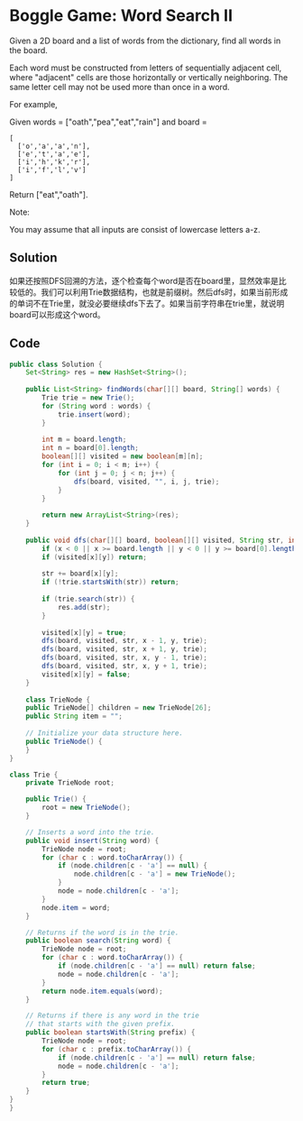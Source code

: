 # Boggle Game: Word Search II

Given a 2D board and a list of words from the dictionary, find all words in the board.

Each word must be constructed from letters of sequentially adjacent cell, where "adjacent" cells are those horizontally or vertically neighboring. The same letter cell may not be used more than once in a word.

For example,

Given words = ["oath","pea","eat","rain"] and board =

    [
      ['o','a','a','n'],
      ['e','t','a','e'],
      ['i','h','k','r'],
      ['i','f','l','v']
    ]
    
Return ["eat","oath"].

Note:

You may assume that all inputs are consist of lowercase letters a-z.

## Solution

如果还按照DFS回溯的方法，逐个检查每个word是否在board里，显然效率是比较低的。我们可以利用Trie数据结构，也就是前缀树。然后dfs时，如果当前形成的单词不在Trie里，就没必要继续dfs下去了。如果当前字符串在trie里，就说明board可以形成这个word。

## Code

```java
public class Solution {
    Set<String> res = new HashSet<String>();
    
    public List<String> findWords(char[][] board, String[] words) {
        Trie trie = new Trie();
        for (String word : words) {
            trie.insert(word);
        }
        
        int m = board.length;
        int n = board[0].length;
        boolean[][] visited = new boolean[m][n];
        for (int i = 0; i < m; i++) {
            for (int j = 0; j < n; j++) {
                dfs(board, visited, "", i, j, trie);
            }
        }
        
        return new ArrayList<String>(res);
    }
    
    public void dfs(char[][] board, boolean[][] visited, String str, int x, int y, Trie trie) {
        if (x < 0 || x >= board.length || y < 0 || y >= board[0].length) return;
        if (visited[x][y]) return;
        
        str += board[x][y];
        if (!trie.startsWith(str)) return;
        
        if (trie.search(str)) {
            res.add(str);
        }
        
        visited[x][y] = true;
        dfs(board, visited, str, x - 1, y, trie);
        dfs(board, visited, str, x + 1, y, trie);
        dfs(board, visited, str, x, y - 1, trie);
        dfs(board, visited, str, x, y + 1, trie);
        visited[x][y] = false;
    }
    
    class TrieNode {
    public TrieNode[] children = new TrieNode[26];
    public String item = "";
    
    // Initialize your data structure here.
    public TrieNode() {
    }
}

class Trie {
    private TrieNode root;

    public Trie() {
        root = new TrieNode();
    }

    // Inserts a word into the trie.
    public void insert(String word) {
        TrieNode node = root;
        for (char c : word.toCharArray()) {
            if (node.children[c - 'a'] == null) {
                node.children[c - 'a'] = new TrieNode();
            }
            node = node.children[c - 'a'];
        }
        node.item = word;
    }

    // Returns if the word is in the trie.
    public boolean search(String word) {
        TrieNode node = root;
        for (char c : word.toCharArray()) {
            if (node.children[c - 'a'] == null) return false;
            node = node.children[c - 'a'];
        }
        return node.item.equals(word);
    }

    // Returns if there is any word in the trie
    // that starts with the given prefix.
    public boolean startsWith(String prefix) {
        TrieNode node = root;
        for (char c : prefix.toCharArray()) {
            if (node.children[c - 'a'] == null) return false;
            node = node.children[c - 'a'];
        }
        return true;
    }
}
}
```

